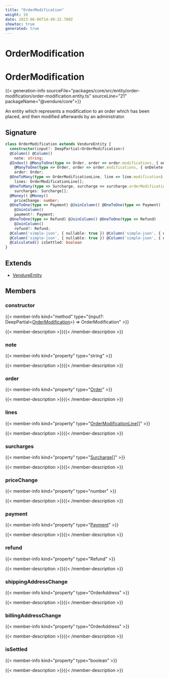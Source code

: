 ```yaml
---
title: "OrderModification"
weight: 10
date: 2023-06-06T14:49:32.780Z
showtoc: true
generated: true
---
```

<!-- This file was generated from the Vendure source. Do not modify. Instead, re-run the "docs:build" script -->

# OrderModification
<div class="symbol">


# OrderModification

{{< generation-info sourceFile="packages/core/src/entity/order-modification/order-modification.entity.ts" sourceLine="21" packageName="@vendure/core">}}

An entity which represents a modification to an order which has been placed, and
then modified afterwards by an administrator.

## Signature

```TypeScript
class OrderModification extends VendureEntity {
  constructor(input?: DeepPartial<OrderModification>)
  @Column() @Column()
    note: string;
  @Index() @ManyToOne(type => Order, order => order.modifications, { onDelete: 'CASCADE' }) @Index()
    @ManyToOne(type => Order, order => order.modifications, { onDelete: 'CASCADE' })
    order: Order;
  @OneToMany(type => OrderModificationLine, line => line.modification) @OneToMany(type => OrderModificationLine, line => line.modification)
    lines: OrderModificationLine[];
  @OneToMany(type => Surcharge, surcharge => surcharge.orderModification) @OneToMany(type => Surcharge, surcharge => surcharge.orderModification)
    surcharges: Surcharge[];
  @Money() @Money()
    priceChange: number;
  @OneToOne(type => Payment) @JoinColumn() @OneToOne(type => Payment)
    @JoinColumn()
    payment?: Payment;
  @OneToOne(type => Refund) @JoinColumn() @OneToOne(type => Refund)
    @JoinColumn()
    refund?: Refund;
  @Column('simple-json', { nullable: true }) @Column('simple-json', { nullable: true }) shippingAddressChange: OrderAddress;
  @Column('simple-json', { nullable: true }) @Column('simple-json', { nullable: true }) billingAddressChange: OrderAddress;
  @Calculated() isSettled: boolean
}
```
## Extends

 * <a href='/typescript-api/entities/vendure-entity#vendureentity'>VendureEntity</a>


## Members

### constructor

{{< member-info kind="method" type="(input?: DeepPartial&#60;<a href='/typescript-api/entities/order-modification#ordermodification'>OrderModification</a>&#62;) => OrderModification"  >}}

{{< member-description >}}{{< /member-description >}}

### note

{{< member-info kind="property" type="string"  >}}

{{< member-description >}}{{< /member-description >}}

### order

{{< member-info kind="property" type="<a href='/typescript-api/entities/order#order'>Order</a>"  >}}

{{< member-description >}}{{< /member-description >}}

### lines

{{< member-info kind="property" type="<a href='/typescript-api/entities/order-line-reference#ordermodificationline'>OrderModificationLine</a>[]"  >}}

{{< member-description >}}{{< /member-description >}}

### surcharges

{{< member-info kind="property" type="<a href='/typescript-api/entities/surcharge#surcharge'>Surcharge</a>[]"  >}}

{{< member-description >}}{{< /member-description >}}

### priceChange

{{< member-info kind="property" type="number"  >}}

{{< member-description >}}{{< /member-description >}}

### payment

{{< member-info kind="property" type="<a href='/typescript-api/entities/payment#payment'>Payment</a>"  >}}

{{< member-description >}}{{< /member-description >}}

### refund

{{< member-info kind="property" type="Refund"  >}}

{{< member-description >}}{{< /member-description >}}

### shippingAddressChange

{{< member-info kind="property" type="OrderAddress"  >}}

{{< member-description >}}{{< /member-description >}}

### billingAddressChange

{{< member-info kind="property" type="OrderAddress"  >}}

{{< member-description >}}{{< /member-description >}}

### isSettled

{{< member-info kind="property" type="boolean"  >}}

{{< member-description >}}{{< /member-description >}}


</div>
